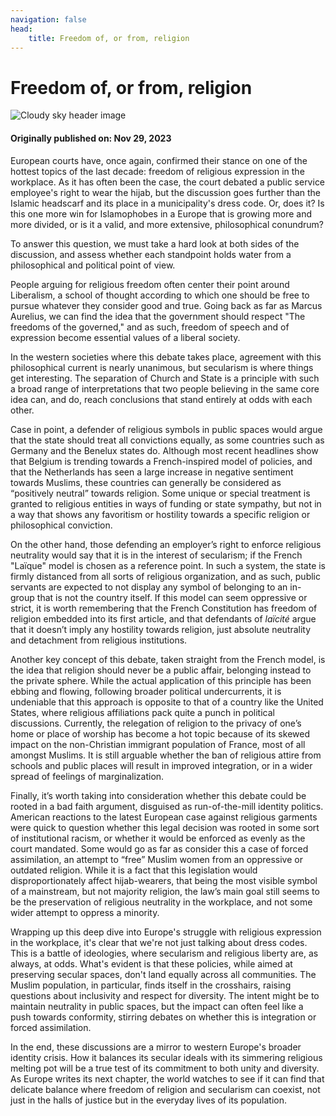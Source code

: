```yaml
---
navigation: false
head:
    title: Freedom of, or from, religion
---
```

# Freedom of, or from, religion
![Cloudy sky header image](/img/religion.jpg)
#### Originally published on: Nov 29, 2023

European courts have, once again, confirmed their stance on one of the hottest topics of the last decade: freedom of religious expression in the workplace. As it has often been the case, the court debated a public service employee's right to wear the hijab, but the discussion goes further than the Islamic headscarf and its place in a municipality's dress code. Or, does it? Is this one more win for Islamophobes in a Europe that is growing more and more divided, or is it a valid, and more extensive, philosophical conundrum?

To answer this question, we must take a hard look at both sides of the discussion, and assess whether each standpoint holds water from a philosophical and political point of view.

People arguing for religious freedom often center their point around Liberalism, a school of thought according to which one should be free to pursue whatever they consider good and true. Going back as far as Marcus Aurelius, we can find the idea that the government should respect "The freedoms of the governed," and as such, freedom of speech and of expression become essential values of a liberal society.

In the western societies where this debate takes place, agreement with this philosophical current is nearly unanimous, but secularism is where things get interesting. The separation of Church and State is a principle with such a broad range of interpretations that two people believing in the same core idea can, and do, reach conclusions that stand entirely at odds with each other.

Case in point, a defender of religious symbols in public spaces would argue that the state should treat all convictions equally, as some countries such as Germany and the Benelux states do. Although most recent headlines show that Belgium is trending towards a French-inspired model of policies, and that the Netherlands has seen a large increase in negative sentiment towards Muslims, these countries can generally be considered as “positively neutral” towards religion. Some unique or special treatment is granted to religious entities in ways of funding or state sympathy, but not in a way that shows any favoritism or hostility towards a specific religion or philosophical conviction.

On the other hand, those defending an employer’s right to enforce religious neutrality would say that it is in the interest of secularism; if the French "Laïque" model is chosen as a reference point. In such a system, the state is firmly distanced from all sorts of religious organization, and as such, public servants are expected to not display any symbol of belonging to an in-group that is not the country itself. If this model can seem oppressive or strict, it is worth remembering that the French Constitution has freedom of religion embedded into its first article, and that defendants of *laïcité* argue that it doesn’t imply any hostility towards religion, just absolute neutrality and detachment from religious institutions.

Another key concept of this debate, taken straight from the French model, is the idea that religion should never be a public affair, belonging instead to the private sphere. While the actual application of this principle has been ebbing and flowing, following broader political undercurrents, it is undeniable that this approach is opposite to that of a country like the United States, where religious affiliations pack quite a punch in political discussions. Currently, the relegation of religion to the privacy of one’s home or place of worship has become a hot topic because of its skewed impact on the non-Christian immigrant population of France, most of all amongst Muslims. It is still arguable whether the ban of religious attire from schools and public places will result in improved integration, or in a wider spread of feelings of marginalization.

Finally, it’s worth taking into consideration whether this debate could be rooted in a bad faith argument, disguised as run-of-the-mill identity politics. American reactions to the latest European case against religious garments were quick to question whether this legal decision was rooted in some sort of institutional racism, or whether it would be enforced as evenly as the court mandated. Some would go as far as consider this a case of forced assimilation, an attempt to “free” Muslim women from an oppressive or outdated religion. While it is a fact that this legislation would disproportionately affect hijab-wearers, that being the most visible symbol of a mainstream, but not majority religion, the law’s main goal still seems to be the preservation of religious neutrality in the workplace, and not some wider attempt to oppress a minority.

Wrapping up this deep dive into Europe's struggle with religious expression in the workplace, it's clear that we're not just talking about dress codes. This is a battle of ideologies, where secularism and religious liberty are, as always, at odds. What's evident is that these policies, while aimed at preserving secular spaces, don't land equally across all communities. The Muslim population, in particular, finds itself in the crosshairs, raising questions about inclusivity and respect for diversity. The intent might be to maintain neutrality in public spaces, but the impact can often feel like a push towards conformity, stirring debates on whether this is integration or forced assimilation.

In the end, these discussions are a mirror to western Europe's broader identity crisis. How it balances its secular ideals with its simmering religious melting pot will be a true test of its commitment to both unity and diversity. As Europe writes its next chapter, the world watches to see if it can find that delicate balance where freedom of religion and secularism can coexist, not just in the halls of justice but in the everyday lives of its population.